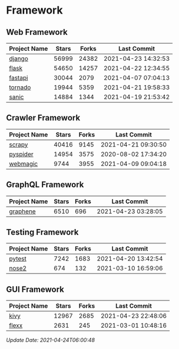 # Framework

## Web Framework
| Project Name | Stars | Forks | Last Commit |
| ------------ | ----- | ----- | ----------- |
| [django](https://github.com/django/django) | 56999 | 24382 | 2021-04-23 14:32:53 |
| [flask](https://github.com/pallets/flask) | 54650 | 14257 | 2021-04-22 12:34:55 |
| [fastapi](https://github.com/tiangolo/fastapi) | 30044 | 2079 | 2021-04-07 07:04:13 |
| [tornado](https://github.com/tornadoweb/tornado) | 19944 | 5359 | 2021-04-21 19:58:33 |
| [sanic](https://github.com/sanic-org/sanic) | 14884 | 1344 | 2021-04-19 21:53:42 |

## Crawler Framework
| Project Name | Stars | Forks | Last Commit |
| ------------ | ----- | ----- | ----------- |
| [scrapy](https://github.com/scrapy/scrapy) | 40416 | 9145 | 2021-04-21 09:30:50 |
| [pyspider](https://github.com/binux/pyspider) | 14954 | 3575 | 2020-08-02 17:34:20 |
| [webmagic](https://github.com/code4craft/webmagic) | 9744 | 3955 | 2021-04-09 09:04:18 |

## GraphQL Framework
| Project Name | Stars | Forks | Last Commit |
| ------------ | ----- | ----- | ----------- |
| [graphene](https://github.com/graphql-python/graphene) | 6510 | 696 | 2021-04-23 03:28:05 |

## Testing Framework
| Project Name | Stars | Forks | Last Commit |
| ------------ | ----- | ----- | ----------- |
| [pytest](https://github.com/pytest-dev/pytest) | 7242 | 1683 | 2021-04-20 13:42:54 |
| [nose2](https://github.com/nose-devs/nose2) | 674 | 132 | 2021-03-10 16:59:06 |

## GUI Framework
| Project Name | Stars | Forks | Last Commit |
| ------------ | ----- | ----- | ----------- |
| [kivy](https://github.com/kivy/kivy) | 12967 | 2685 | 2021-04-23 22:48:06 |
| [flexx](https://github.com/flexxui/flexx) | 2631 | 245 | 2021-03-01 10:48:16 |

*Update Date: 2021-04-24T06:00:48*